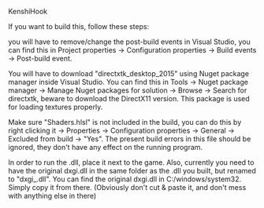 KenshiHook

If you want to build this, follow these steps:

you will have to remove/change the post-build events in Visual Studio, you can find this in Project properties -> Configuration properties -> Build events -> Post-build event.

You will have to download "directxtk_desktop_2015" using Nuget package manager inside Visual Studio. You can find this in Tools -> Nuget package manager -> Manage Nuget packages for solution -> Browse -> Search for directxtk, beware to download the DirectX11 version. This package is used for loading textures properly.

Make sure "Shaders.hlsl" is not included in the build, you can do this by right clicking it -> Properties -> Configuration properties -> General -> Excluded from build -> "Yes". The present build errors in this file should be ignored, they don't have any effect on the running program.

In order to run the .dll, place it next to the game. Also, currently you need to have the original dxgi.dll in the same folder as the .dll you built, but renamed to "dxgi_.dll". You can find the original dxgi.dll in C:/windows/system32. Simply copy it from there. (Obviously don't cut & paste it, and don't mess with anything else in there)
